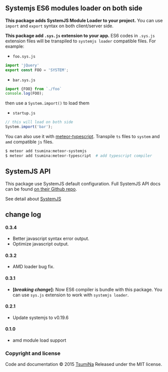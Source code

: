 ## Systemjs ES6 modules loader on both side

**This package adds SystemJS Module Loader to your project.** 
You can use `import` and `export` syntax on both client/server side.

**This package add `.sys.js` extension to your app.** 
ES6 codes in `.sys.js` extension files will be transpiled to `systemjs loader` compatible files. For example:

* `foo.sys.js`

```javascript
import 'jQuery'
export const FOO = 'SYSTEM';
```

* `bar.sys.js`

```js
import {FOO} from `./foo`
console.log(FOO);
```
then use a `System.import()` to load them

* `startup.js`

```js
// this will load on both side
System.import('bar');
```

You can also use it with [meteor-typescript](https://github.com/TsumiNa/meteor-typescript). Transpile `ts` files to `system` and `amd` compatible `js` files.
```bash
$ meteor add tsumina:meteor-systemjs
$ meteor add tsumina:meteor-typescript  # add typescript compiler
```

## SystemJS API
This package use SystemJS default configuration. Full SystemJS API docs can be found [on their Github repo](https://github.com/systemjs/systemjs/blob/master/docs/system-api.md).

See detail about [SystemJS](https://github.com/systemjs/systemjs)


## change log

#### 0.3.4
- Better javascript syntax error output.
- Optimize javascript output.

#### 0.3.2
- AMD loader bug fix.

#### 0.3.1
- **[*breaking change*]:** Now ES6 compiler is bundle with this package. You can use `sys.js` extension to work with `systemjs loader`.

#### 0.2.1
- Update systemjs to v0.19.6

#### 0.1.0
- amd module load support


### Copyright and license

Code and documentation &copy; 2015 [TsumiNa](https://github.com/TsumiNa)
Released under the MIT license. 